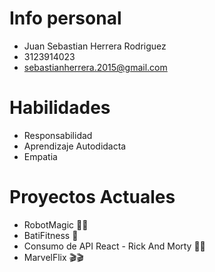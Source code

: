 # Info personal
- Juan Sebastian Herrera Rodriguez
- 3123914023
- sebastianherrera.2015@gmail.com

# Habilidades
- Responsabilidad
- Aprendizaje Autodidacta
- Empatia

# Proyectos Actuales
- RobotMagic 🐱‍🏍
- BatiFitness 🍨
- Consumo de API React - Rick And Morty 🧩🧩
- MarvelFlix 🎬🎬
  
